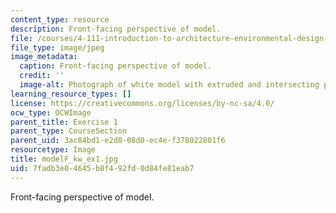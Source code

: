 ```yaml
---
content_type: resource
description: Front-facing perspective of model.
file: /courses/4-111-introduction-to-architecture-environmental-design-spring-2014/7fadb3e04645b8f492fd0d84fe81eab7_modelF_kw_ex1.jpg
file_type: image/jpeg
image_metadata:
  caption: Front-facing perspective of model.
  credit: ''
  image-alt: Photograph of white model with extruded and intersecting planes.
learning_resource_types: []
license: https://creativecommons.org/licenses/by-nc-sa/4.0/
ocw_type: OCWImage
parent_title: Exercise 1
parent_type: CourseSection
parent_uid: 3ac84bd1-e2d8-08d0-ec4e-f378022801f6
resourcetype: Image
title: modelF_kw_ex1.jpg
uid: 7fadb3e0-4645-b8f4-92fd-0d84fe81eab7
---
```

Front-facing perspective of model.